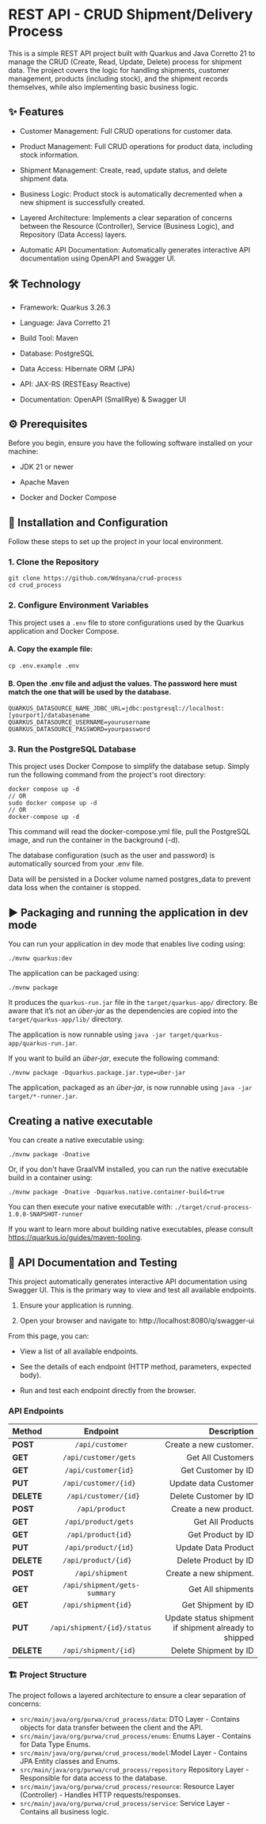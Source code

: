 # REST API - CRUD Shipment/Delivery Process

This is a simple REST API project built with Quarkus and Java Corretto 21 to manage the CRUD (Create, Read, Update, Delete) process for shipment data. The project covers the logic for handling shipments, customer management, products (including stock), and the shipment records themselves, while also implementing basic business logic.

## ✨ Features
- Customer Management: Full CRUD operations for customer data.

- Product Management: Full CRUD operations for product data, including stock information.

- Shipment Management: Create, read, update status, and delete shipment data.

- Business Logic: Product stock is automatically decremented when a new shipment is successfully created.

- Layered Architecture: Implements a clear separation of concerns between the Resource (Controller), Service (Business Logic), and Repository (Data Access) layers.

- Automatic API Documentation: Automatically generates interactive API documentation using OpenAPI and Swagger UI.

## 🛠️ Technology
- Framework: Quarkus 3.26.3

- Language: Java Corretto 21

- Build Tool: Maven

- Database: PostgreSQL

- Data Access: Hibernate ORM (JPA)

- API: JAX-RS (RESTEasy Reactive)

- Documentation: OpenAPI (SmallRye) & Swagger UI

## ⚙️ Prerequisites
Before you begin, ensure you have the following software installed on your machine:

- JDK 21 or newer

- Apache Maven

- Docker and Docker Compose

## 🚀 Installation and Configuration
Follow these steps to set up the project in your local environment.

### 1. Clone the Repository 
```
git clone https://github.com/Wdnyana/crud-process 
cd crud_process
```

### 2. Configure Environment Variables
This project uses a ```.env``` file to store configurations used by the Quarkus application and Docker Compose.

#### A. Copy the example file:
```
cp .env.example .env
```

#### B. Open the .env file and adjust the values. The password here must match the one that will be used by the database.
```
QUARKUS_DATASOURCE_NAME_JDBC_URL=jdbc:postgresql://localhost:[yourport]/databasename
QUARKUS_DATASOURCE_USERNAME=yourusername
QUARKUS_DATASOURCE_PASSWORD=yourpassword
```

### 3. Run the PostgreSQL Database
This project uses Docker Compose to simplify the database setup. Simply run the following command from the project's root directory:
```
docker compose up -d 
// OR
sudo docker compose up -d
// OR
docker-compose up -d
```
This command will read the docker-compose.yml file, pull the PostgreSQL image, and run the container in the background (-d).

The database configuration (such as the user and password) is automatically sourced from your .env file.

Data will be persisted in a Docker volume named postgres_data to prevent data loss when the container is stopped.

## ▶️  Packaging and running the application in dev mode
You can run your application in dev mode that enables live coding using:


```shell script
./mvnw quarkus:dev
```

The application can be packaged using:

```shell script
./mvnw package
```

It produces the `quarkus-run.jar` file in the `target/quarkus-app/` directory.
Be aware that it’s not an _über-jar_ as the dependencies are copied into the `target/quarkus-app/lib/` directory.

The application is now runnable using `java -jar target/quarkus-app/quarkus-run.jar`.

If you want to build an _über-jar_, execute the following command:

```shell script
./mvnw package -Dquarkus.package.jar.type=uber-jar
```

The application, packaged as an _über-jar_, is now runnable using `java -jar target/*-runner.jar`.

## Creating a native executable

You can create a native executable using:

```shell script
./mvnw package -Dnative
```

Or, if you don't have GraalVM installed, you can run the native executable build in a container using:

```shell script
./mvnw package -Dnative -Dquarkus.native.container-build=true
```

You can then execute your native executable with: `./target/crud-process-1.0.0-SNAPSHOT-runner`

If you want to learn more about building native executables, please consult <https://quarkus.io/guides/maven-tooling>.

## 📖 API Documentation and Testing

This project automatically generates interactive API documentation using Swagger UI. This is the primary way to view and test all available endpoints.

1. Ensure your application is running.

2. Open your browser and navigate to: http://localhost:8080/q/swagger-ui

From this page, you can:

- View a list of all available endpoints.

- See the details of each endpoint (HTTP method, parameters, expected body).

- Run and test each endpoint directly from the browser.

### API Endpoints
| Method     |             Endpoint             |                                              Description |
|:-----------|:--------------------------------:|---------------------------------------------------------:|
| **POST**   |       ```/api/customer```        |                                   Create a new customer. |
| **GET**    |    ```/api/customer/gets ```     |                                        Get All Customers |
| **GET**    |     ```/api/customer{id} ```     |                                       Get Customer by ID |
| **PUT**    |    ```/api/customer/{id} ```     |                                     Update data Customer |
| **DELETE** |   ```  /api/customer/{id} ```    |                                    Delete Customer by ID |
| **POST**   |        ```/api/product```        |                                    Create a new product. |
| **GET**    |     ```/api/product/gets ```     |                                         Get All Products |
| **GET**    |     ```/api/product{id} ```      |                                        Get Product by ID |
| **PUT**    |     ```/api/product/{id} ```     |                                      Update Data Product |
| **DELETE** |    ```/api/product/{id}  ```     |                                     Delete Product by ID |
| **POST**   |       ```/api/shipment```        |                                   Create a new shipment. |
| **GET**    | ```/api/shipment/gets-summary``` |                                        Get All shipments |
| **GET**    |    ```/api/shipment{id}  ```     |                                       Get Shipment by ID |
| **PUT**    | ```/api/shipment/{id}/status ``` |    Update status shipment if shipment already to shipped |
| **DELETE** |    ```/api/shipment/{id} ```     |                                    Delete Shipment by ID |

### 🏗️ Project Structure
The project follows a layered architecture to ensure a clear separation of concerns:
- ```src/main/java/org/purwa/crud_process/data```: DTO Layer - Contains objects for data transfer between the client and the API.
- ```src/main/java/org/purwa/crud_process/enums```: Enums Layer - Contains for Data Type Enums.
- ```src/main/java/org/purwa/crud_process/model```:Model Layer - Contains JPA Entity classes and Enums.
- ```src/main/java/org/purwa/crud_process/repository``` Repository Layer - Responsible for data access to the database.
- ```src/main/java/org/purwa/crud_process/resource```: Resource Layer (Controller) - Handles HTTP requests/responses.
- ```src/main/java/org/purwa/crud_process/service```: Service Layer - Contains all business logic.